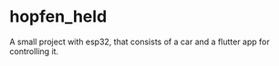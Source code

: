# hopfen_held
A small project with esp32, that consists of a car and a flutter app for controlling it.

